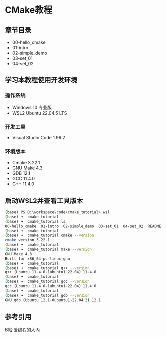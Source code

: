 # CMake教程

## 章节目录
* 00-hello_cmake
* 01-intro
* 02-simple_demo
* 03-set_01
* 04-set_02

## 学习本教程使用开发环境
### 操作系统
* Windows 10 专业版
* WSL2 Ubuntu 22.04.5 LTS
### 开发工具
* Visual Studio Code 1.96.2
### 环境版本
* Cmake 3.22.1
* GNU Make 4.3
* GDB 12.1
* GCC 11.4.0
* G++ 11.4.0

## 启动WSL2并查看工具版本
```bash shell
(base) PS D:\workspace\code\cmake_tutorial> wsl
(base) ➜  cmake_tutorial
(base) ➜  cmake_tutorial ls
00-hello_cmake  01-intro  02-simple_demo  03-set_01  04-set_02  README.md
(base) ➜  cmake_tutorial
(base) ➜  cmake_tutorial cmake --version
cmake version 3.22.1
(base) ➜  cmake_tutorial
(base) ➜  cmake_tutorial make --version
GNU Make 4.3
Built for x86_64-pc-linux-gnu
(base) ➜  cmake_tutorial
(base) ➜  cmake_tutorial g++ --version
g++ (Ubuntu 11.4.0-1ubuntu1~22.04) 11.4.0
(base) ➜  cmake_tutorial
(base) ➜  cmake_tutorial gcc --version
gcc (Ubuntu 11.4.0-1ubuntu1~22.04) 11.4.0
(base) ➜  cmake_tutorial
(base) ➜  cmake_tutorial gdb --version
GNU gdb (Ubuntu 12.1-0ubuntu1~22.04.2) 12.1
```

## 参考引用
B站:爱编程的大丙

